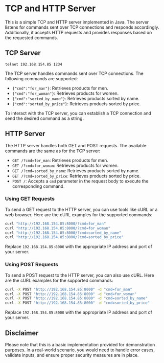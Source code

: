 # TCP and HTTP Server

This is a simple TCP and HTTP server implemented in Java. The server listens for commands sent over TCP connections and responds accordingly. Additionally, it accepts HTTP requests and provides responses based on the requested commands.

## TCP Server

`telnet 192.168.154.85 1234`

The TCP server handles commands sent over TCP connections. The following commands are supported:

- `{"cmd":"for_man"}`: Retrieves products for men.
- `{"cmd":"for_woman"}`: Retrieves products for women.
- `{"cmd":"sorted_by_name"}`: Retrieves products sorted by name.
- `{"cmd":"sorted_by_price"}`: Retrieves products sorted by price.

To interact with the TCP server, you can establish a TCP connection and send the desired command as a string.

## HTTP Server

The HTTP server handles both GET and POST requests. The available commands are the same as for the TCP server:

- `GET /?cmd=for_man`: Retrieves products for men.
- `GET /?cmd=for_woman`: Retrieves products for women.
- `GET /?cmd=sorted_by_name`: Retrieves products sorted by name.
- `GET /?cmd=sorted_by_price`: Retrieves products sorted by price.
- `POST /`: Accepts a `cmd` parameter in the request body to execute the corresponding command.

### Using GET Requests

To send a GET request to the HTTP server, you can use tools like cURL or a web browser. Here are the cURL examples for the supported commands:

```bash
curl "http://192.168.154.85:8000/?cmd=for_man"
curl "http://192.168.154.85:8000/?cmd=for_woman"
curl "http://192.168.154.85:8000/?cmd=sorted_by_name"
curl "http://192.168.154.85:8000/?cmd=sorted_by_price"
```

Replace `192.168.154.85:8000` with the appropriate IP address and port of your server.

### Using POST Requests

To send a POST request to the HTTP server, you can also use cURL. Here are the cURL examples for the supported commands:

```bash
curl -X POST "http://192.168.154.85:8000" -d "cmd=for_man"
curl -X POST "http://192.168.154.85:8000" -d "cmd=for_woman"
curl -X POST "http://192.168.154.85:8000" -d "cmd=sorted_by_name"
curl -X POST "http://192.168.154.85:8000" -d "cmd=sorted_by_price"
```

Replace `192.168.154.85:8000` with the appropriate IP address and port of your server.

## Disclaimer

Please note that this is a basic implementation provided for demonstration purposes. In a real-world scenario, you would need to handle error cases, validate inputs, and ensure proper security measures are in place.